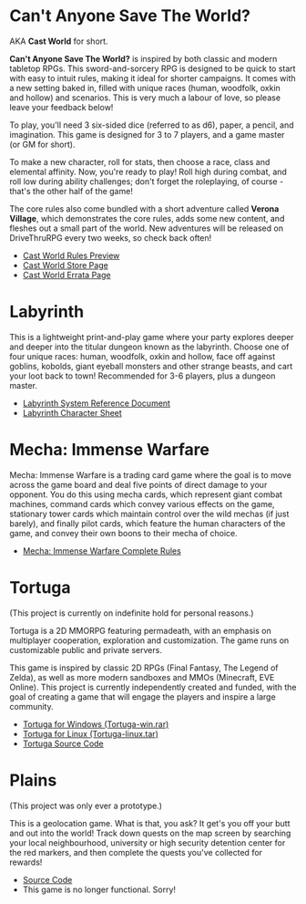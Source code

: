 Can't Anyone Save The World?
===

<div class="ui raised segment">

AKA <strong>Cast World</strong> for short.

<strong>Can't Anyone Save The World?</strong> is inspired by both classic and modern tabletop RPGs. This sword-and-sorcery RPG is designed to be quick to start with easy to intuit rules, making it ideal for shorter campaigns. It comes with a new setting baked in, filled with unique races (human, woodfolk, oxkin and hollow) and scenarios. This is very much a labour of love, so please leave your feedback below!

To play, you'll need 3 six-sided dice (referred to as d6), paper, a pencil, and imagination. This game is designed for 3 to 7 players, and a game master (or GM for short).

To make a new character, roll for stats, then choose a race, class and elemental affinity. Now, you're ready to play! Roll high during combat, and roll low during ability challenges; don't forget the roleplaying, of course - that's the other half of the game!

The core rules also come bundled with a short adventure called <strong>Verona Village</strong>, which demonstrates the core rules, adds some new content, and fleshes out a small part of the world. New adventures will be released on DriveThruRPG every two weeks, so check back often!

* [Cast World Rules Preview](http://krgamestudios.com/dl/Rules_Preview.pdf)
* [Cast World Store Page](http://www.drivethrurpg.com/product/230186/Cast-World-Cant-Anyone-Save-The-World)
* [Cast World Errata Page](http://krgamestudios.com/errata.html)

</div>

Labyrinth
===

<div class="ui raised segment">

This is a lightweight print-and-play game where your party explores deeper and deeper into the titular dungeon known as the labyrinth. Choose one of four unique races: human, woodfolk, oxkin and hollow, face off against goblins, kobolds, giant eyeball monsters and other strange beasts, and cart your loot back to town! Recommended for 3-6 players, plus a dungeon master.

* [Labyrinth System Reference Document](dl/Labyrinth_SRD.pdf)
* [Labyrinth Character Sheet](dl/Labyrinth_Character_Sheet.pdf)

</div>

Mecha: Immense Warfare
===

<div class="ui raised segment">

Mecha: Immense Warfare is a trading card game where the goal is to move across the game board and deal five points of direct damage to your opponent. You do this using mecha cards, which represent giant combat machines, command cards which convey various effects on the game, stationary tower cards which maintain control over the wild mechas (if just barely), and finally pilot cards, which feature the human characters of the game, and convey their own boons to their mecha of choice.

* [Mecha: Immense Warfare Complete Rules](http://mecha.krgamestudios.com)

</div>

Tortuga
===

<div class="ui raised segment">

(This project is currently on indefinite hold for personal reasons.)

Tortuga is a 2D MMORPG featuring permadeath, with an emphasis on multiplayer cooperation, exploration and customization. The game runs on customizable public and private servers.

This game is inspired by classic 2D RPGs (Final Fantasy, The Legend of Zelda), as well as more modern sandboxes and MMOs (Minecraft, EVE Online). This project is currently independently created and funded, with the goal of creating a game that will engage the players and inspire a large community.

* [Tortuga for Windows (Tortuga-win.rar)](dl/Tortuga-win.rar)
* [Tortuga for Linux (Tortuga-linux.tar)](dl/Tortuga-linux.tar)
* [Tortuga Source Code](https://github.com/Ratstail91/Tortuga)

</div>

Plains
===

<div class="ui raised segment">

(This project was only ever a prototype.)

This is a geolocation game. What is that, you ask? It get's you off your butt and out into the world! Track down quests on the map screen by searching your local neighbourhood, university or high security detention center for the red markers, and then complete the quests you've collected for rewards!

* [Source Code](https://github.com/Ratstail91/Plains)
* This game is no longer functional. Sorry!

</div>
